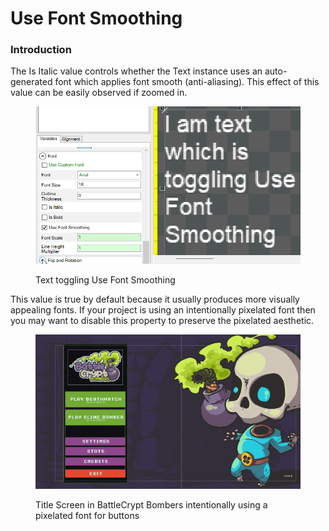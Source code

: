 # Use Font Smoothing

### Introduction

The Is Italic value controls whether the Text instance uses an auto-generated font which applies font smooth (anti-aliasing). This effect of this value can be easily observed if zoomed in.

<figure><img src="../../.gitbook/assets/10_06 36 30.gif" alt=""><figcaption><p>Text toggling Use Font Smoothing</p></figcaption></figure>

This value is true by default because it usually produces more visually appealing fonts. If your project is using an intentionally pixelated font then you may want to disable this property to preserve the pixelated aesthetic.

<figure><img src="../../.gitbook/assets/image (76).png" alt=""><figcaption><p>Title Screen in BattleCrypt Bombers intentionally using a pixelated font for buttons</p></figcaption></figure>
